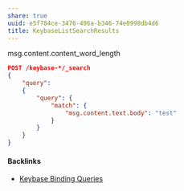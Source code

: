 ```yaml
---
share: true
uuid: e5f784ce-3476-496a-b346-74e0998db4d6
title: KeybaseListSearchResults
---
```

msg.content.content_word_length

``` json
POST /keybase-*/_search
{
    "query": 
    { 
        "query": {
            "match": {
                "msg.content.text.body": "test"
            }
        }
    }
}

```


#### Backlinks

* [Keybase Binding Queries](/da8ee43f-5075-4547-a583-65a941185d4a)